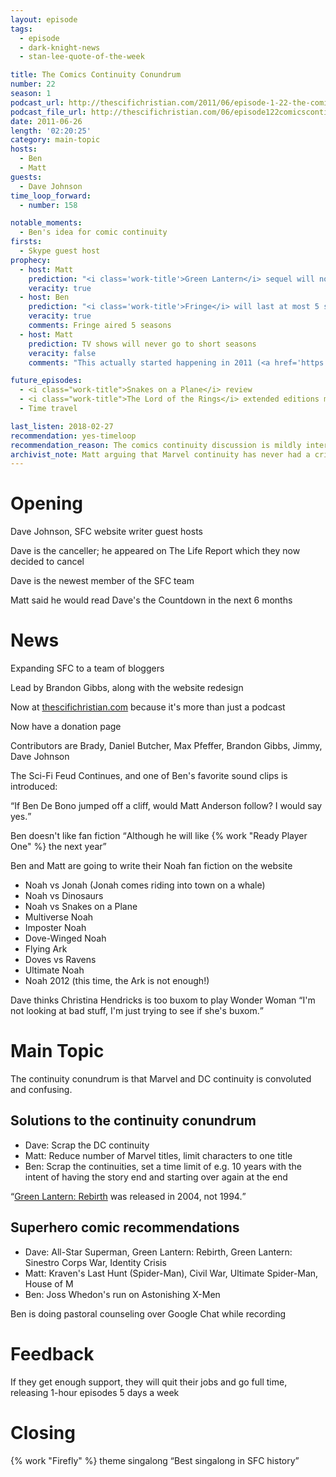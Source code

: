 ```yaml
---
layout: episode
tags:
  - episode
  - dark-knight-news 
  - stan-lee-quote-of-the-week

title: The Comics Continuity Conundrum
number: 22
season: 1
podcast_url: http://thescifichristian.com/2011/06/episode-1-22-the-comics-continuity-conundrum/
podcast_file_url: http://thescifichristian.com/06/episode122comicscontinuity.mp3
date: 2011-06-26
length: '02:20:25'
category: main-topic
hosts:
  - Ben
  - Matt
guests:
  - Dave Johnson
time_loop_forward: 
  - number: 158

notable_moments:
  - Ben's idea for comic continuity
firsts: 
  - Skype guest host
prophecy:
  - host: Matt
    prediction: "<i class='work-title'>Green Lantern</i> sequel will not be made"
    veracity: true
  - host: Ben
    prediction: "<i class='work-title'>Fringe</i> will last at most 5 seasons"
    veracity: true
    comments: Fringe aired 5 seasons
  - host: Matt
    prediction: TV shows will never go to short seasons
    veracity: false
    comments: "This actually started happening in 2011 (<a href='https://www.theringer.com/tv/2017/8/4/16094348/inefficiency-week-mourning-the-lost-long-tv-season' class='link-obvious'>source</a>)"

future_episodes: 
  - <i class="work-title">Snakes on a Plane</i> review
  - <i class="work-title">The Lord of the Rings</i> extended editions marathon 
  - Time travel 

last_listen: 2018-02-27
recommendation: yes-timeloop
recommendation_reason: The comics continuity discussion is mildly interesting, but there are some great moments including Ben's idea for fixing continuity and the post-end music singalong.
archivist_note: Matt arguing that Marvel continuity has never had a crisis is a semantics game. For example, <a href="https://en.m.wikipedia.org/wiki/Heroes_Reborn_(comics)">Heroes Reborn</a> is totally a crisis, even though it was branded as a "rebirth"
---
```

# Opening
Dave Johnson, SFC website writer guest hosts

Dave is the canceller; he appeared on The Life Report which they now decided to cancel

Dave is the newest member of the SFC team

Matt said he would read Dave's the Countdown in the next 6 months



# News
Expanding SFC to a team of bloggers

Lead by Brandon Gibbs, along with the website redesign

Now at [thescifichristian.com](http://thescifichristian.com) because it's more than just a podcast

Now have a donation page

Contributors are Brady, Daniel Butcher, Max Pfeffer, Brandon Gibbs, Jimmy, Dave Johnson

The Sci-Fi Feud Continues, and one of Ben's favorite sound clips is introduced:
<div class="quote">
  <q data-name="Scott Herzog">If Ben De Bono jumped off a cliff, would Matt Anderson follow? I would say yes.</q>
</div>

Ben doesn't like fan fiction <q class="archivist inline">Although he will like {% work "Ready Player One" %} the next year</q>

Ben and Matt are going to write their Noah fan fiction on the website
- Noah vs Jonah (Jonah comes riding into town on a whale) 
- Noah vs Dinosaurs
- Noah vs Snakes on a Plane
- Multiverse Noah
- Imposter Noah
- Dove-Winged Noah
- Flying Ark
- Doves vs Ravens
- Ultimate Noah
- Noah 2012 (this time, the Ark is not enough!) 

<div class="quote">
  <span class="quote-context is-size-6">Dave thinks Christina Hendricks is too buxom to play Wonder Woman</span>
  <q class="ben">I'm not looking at bad stuff, I'm just trying to see if she's buxom.</q>
</div>



# Main Topic
The continuity conundrum is that Marvel and DC continuity is convoluted and confusing.

## Solutions to the continuity conundrum
- Dave: Scrap the DC continuity
- Matt: Reduce number of Marvel titles, limit characters to one title
- Ben: Scrap the continuities, set a time limit of e.g. 10 years with the intent of having the story end and starting over again at the end

<q class="archivist"><a href="https://en.m.wikipedia.org/wiki/Green_Lantern:_Rebirth"  class="link-obvious">Green Lantern: Rebirth</a> was released in 2004, not 1994.</q>

## Superhero comic recommendations
- Dave: All-Star Superman, Green Lantern: Rebirth, Green Lantern: Sinestro Corps War, Identity Crisis
- Matt: Kraven's Last Hunt (Spider-Man), Civil War, Ultimate Spider-Man, House of M
- Ben: Joss Whedon's run on Astonishing X-Men

Ben is doing pastoral counseling over Google Chat while recording



# Feedback
If they get enough support, they will quit their jobs and go full time, releasing 1-hour episodes 5 days a week 



# Closing
{% work "Firefly" %} theme singalong <q class="archivist inline">Best singalong in SFC history</q>